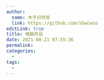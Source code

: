```yaml
---
author: 
  name: 木子识时务
  link: https://github.com/sbwcwso
editLink: true
title: 电脑外设
date: 2021-08-21 07:55:36
permalink: 
categories: 
  - 
tags: 
  - 
---
```

